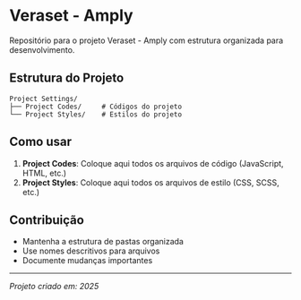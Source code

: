 # Veraset - Amply

Repositório para o projeto Veraset - Amply com estrutura organizada para desenvolvimento.

## Estrutura do Projeto

```
Project Settings/
├── Project Codes/     # Códigos do projeto
└── Project Styles/    # Estilos do projeto
```

## Como usar

1. **Project Codes**: Coloque aqui todos os arquivos de código (JavaScript, HTML, etc.)
2. **Project Styles**: Coloque aqui todos os arquivos de estilo (CSS, SCSS, etc.)

## Contribuição

- Mantenha a estrutura de pastas organizada
- Use nomes descritivos para arquivos
- Documente mudanças importantes

---

*Projeto criado em: 2025*